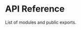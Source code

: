 # API Reference

List of modules and public exports.

<!-- The docs agent will expand/replace this content using mkdocstrings. -->
